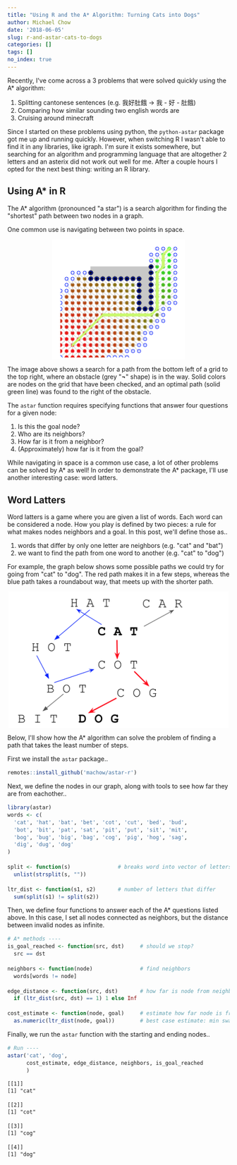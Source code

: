 ```yaml
---
title: "Using R and the A* Algorithm: Turning Cats into Dogs"
author: Michael Chow
date: '2018-06-05'
slug: r-and-astar-cats-to-dogs
categories: []
tags: []
no_index: true
---
```


Recently, I've come across a 3 problems that were solved quickly using the A* algorithm:

1. Splitting cantonese sentences (e.g. 我好肚餓 -> 我 - 好 - 肚餓)
2. Comparing how similar sounding two english words are
3. Cruising around minecraft

Since I started on these problems using python, the `python-astar` package got me up and running quickly.
However, when switching R I wasn't able to find it in any libraries, like igraph.
I'm sure it exists somewhere, but searching for an algorithm and programming language that are altogether 2 letters and an asterix did not work out well for me.
After a couple hours I opted for the next best thing: writing an R library.


## Using A* in R

The A* algorithm (pronounced "a star") is a search algorithm for finding the "shortest" path between two nodes in a graph.

One common use is navigating between two points in space.

<img src="/003-r-and-astar-2.png" style = "max-width: 300px; display: block; margin-left: auto; margin-right: auto;">

The image above shows a search for a path from the bottom left of a grid to the top right, where an obstacle (grey "**¬**" shape) is in the way.
Solid colors are nodes on the grid that have been checked, and an optimal path (solid green line) was found to the right of the obstacle.

The `astar` function requires specifying functions that answer four questions for a given node:

1. Is this the goal node?
2. Who are its neighbors?
3. How far is it from a neighbor?
4. (Approximately) how far is it from the goal?

While navigating in space is a common use case, a lot of other problems can be solved by A* as well!
In order to demonstrate the A* package, I'll use another interesting case: word latters.

## Word Latters

Word latters is a game where you are given a list of words.
Each word can be considered a node.
How you play is defined by two pieces: a rule for what makes nodes neighbors and a goal.
In this post, we'll define those as..

1. words that differ by only one letter are neighbors (e.g. "cat" and "bat")
2. we want to find the path from one word to another (e.g. "cat" to "dog")

For example, the graph below shows some possible paths we could try for going from "cat" to "dog". The red path makes it in a few steps, whereas the blue path takes a roundabout way, that meets up with the shorter path.

<img src="/003-r-and-astar-1.png" style = "max-width: 500px; display: block; margin-left: auto; margin-right: auto;">

Below, I'll show how the A* algorithm can solve the problem of finding a path that takes the least number of steps.

First we install the `astar` package..

```r
remotes::install_github('machow/astar-r')
```

Next, we define the nodes in our graph, along with tools to see how far they are from eachother..


```r
library(astar)
words <- c(
  'cat', 'hat', 'bat', 'bet', 'cot', 'cut', 'bed', 'bud',
  'bot', 'bit', 'pat', 'sat', 'pit', 'put', 'sit', 'mit',
  'bog', 'bug', 'big', 'bag', 'cog', 'pig', 'hog', 'sag',
  'dig', 'dug', 'dog'
)

split <- function(s)               # breaks word into vector of letters
  unlist(strsplit(s, ""))

ltr_dist <- function(s1, s2)       # number of letters that differ
  sum(split(s1) != split(s2))
```

Then, we define four functions to answer each of the A* questions listed above.  In this case, I set all nodes connected as neighbors, but the distance between invalid nodes as infinite.



```r
# A* methods ----
is_goal_reached <- function(src, dst)     # should we stop?
  src == dst

neighbors <- function(node)               # find neighbors
  words[words != node]

edge_distance <- function(src, dst)       # how far is node from neighbor
  if (ltr_dist(src, dst) == 1) 1 else Inf

cost_estimate <- function(node, goal)     # estimate how far node is from goal
  as.numeric(ltr_dist(node, goal))        # best case estimate: min swaps left
```

Finally, we run the `astar` function with the starting and ending nodes..


```r
# Run ----
astar('cat', 'dog', 
      cost_estimate, edge_distance, neighbors, is_goal_reached
      )
```

```
[[1]]
[1] "cat"

[[2]]
[1] "cot"

[[3]]
[1] "cog"

[[4]]
[1] "dog"
```

